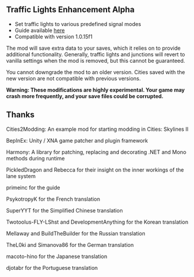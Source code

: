## Traffic Lights Enhancement Alpha

* Set traffic lights to various predefined signal modes
* Guide available [here](https://github.com/slyh/Cities2-TrafficLightsEnhancement/tree/main/GUIDE.md)
* Compatible with version 1.0.15f1

The mod will save extra data to your saves, which it relies on to provide additional functionality. Generally, traffic lights and junctions will revert to vanilla settings when the mod is removed, but this cannot be guaranteed.

You cannot downgrade the mod to an older version. Cities saved with the new version are not compatible with previous versions.

**Warning: These modifications are highly experimental. Your game may crash more frequently, and your save files could be corrupted.**

## Thanks

Cities2Modding: An example mod for starting modding in Cities: Skylines II

BepInEx: Unity / XNA game patcher and plugin framework

Harmony: A library for patching, replacing and decorating .NET and Mono methods during runtime

PickledDragon and Rebecca for their insight on the inner workings of the lane system

primeinc for the guide

PsykotropyK for the French translation

SuperYYT for the Simplified Chinese translation

Twotoolus-FLY-LShst and DevelopmentAnything for the Korean translation

Mellaway and BuiIdTheBuilder for the Russian translation

TheL0ki and Simanova86 for the German translation

macoto-hino for the Japanese translation

djotabr for the Portuguese translation
